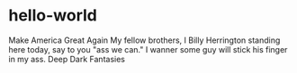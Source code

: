 # hello-world
Make America Great Again
My fellow brothers, I Billy Herrington standing here today, say to you "ass we can."
I wanner some guy will stick his finger in my ass.
Deep Dark Fantasies
